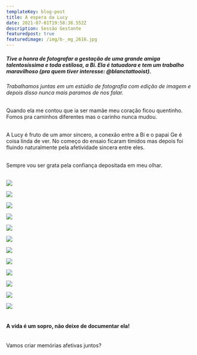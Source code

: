 ```yaml
---
templateKey: blog-post
title: A espera da Lucy
date: 2021-07-01T19:58:38.552Z
description: Sessão Gestante
featuredpost: true
featuredimage: /img/b-_mg_2616.jpg
---
```

##### Tive a honra de fotografar a gestação de uma grande amiga talentosíssima e toda estilosa, a Bi. Ela é tatuadora e tem um trabalho maravilhoso (pra quem tiver interesse: @blanctattooist).

*Trabalhamos juntas em um estúdio de fotografia com edição de imagem e depois disso nunca mais paramos de nos falar.* <br><br>

Quando ela me contou que ia ser mamãe meu coração ficou quentinho. Fomos pra caminhos diferentes mas o carinho nunca mudou.<br><br>

A Lucy é fruto de um amor sincero, a conexão entre a Bi e o papai Ge é coisa linda de ver. No começo do ensaio ficaram tímidos mas depois foi fluindo naturalmente pela afetividade sincera entre eles.<br><br>

Sempre vou ser grata pela confiança depositada em meu olhar. <br><br>

![](/img/b-7.jpg)

![](/img/b-_mg_2589.jpg)



![](/img/b-6.jpg)

![](/img/b-5.jpg)

![](/img/b-_mg_2876.jpg)

![](/img/b-_mg_2616.jpg)

![](/img/b-_mg_2515.jpg)

![](/img/_mg_2424.jpg)

![](/img/_mg_2472.jpg)

![](/img/_mg_2387.jpg)

![](/img/_mg_2370.jpg)

![](/img/_mg_2361.jpg)

#### **<br>A vida é um sopro, não deixe de documentar ela! <br><br>**

Vamos criar memórias afetivas juntos?
